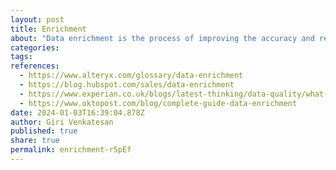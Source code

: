 ```yaml
---
layout: post
title: Enrichment
about: "Data enrichment is the process of improving the accuracy and reliability of your raw customer data. Teams enrich data by adding new and supplemental information and verifying the information against third-party sources."
categories:
tags:
references:
  - https://www.alteryx.com/glossary/data-enrichment
  - https://blog.hubspot.com/sales/data-enrichment
  - https://www.experian.co.uk/blogs/latest-thinking/data-quality/what-is-data-enrichment-and-how-does-it-help-you-to-make-accurate-data-based-business-decisions
  - https://www.oktopost.com/blog/complete-guide-data-enrichment
date: 2024-01-03T16:39:04.878Z
author: Giri Venkatesan
published: true
share: true
permalink: enrichment-r5pEf
---
```

